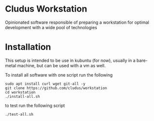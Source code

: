 # Cludus Workstation

Opinionated software responsible of preparing a workstation for optimal development with a wide pool of technologies

# Installation

This setup is intended to be use in kubuntu (for now), usually in a bare-metal machine, but can be used with a vm as well.

To install all software with one script run the following

    sudo apt install curl wget git-all -y
    git clone https://github.com/cludus/workstation
    cd workstation
    ./install-all.sh

to test run the following script

    ./test-all.sh

